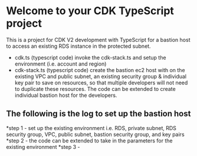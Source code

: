 # Welcome to your CDK TypeScript project
This is a project for CDK V2 development with TypeScript for a bastion host to access an existing RDS instance in the protected subnet.
* cdk.ts (typescript code) invoke the cdk-stack.ts and setup the environment (i.e. account and region)
* cdk-stack.ts (typescript code) create the bastion ec2 host with on the existing VPC and public subnet, an existing security group & individual key pair to save on resources, so that multiple developers will not need to duplicate these resources. The code can be extended to create individual bastion host for the developers.

## The following is the log to set up the bastion host
*step 1 - set up the existing environment i.e. RDS, private subnet, RDS security group, VPC, public subnet, bastion security group, and key pairs
*step 2 - the code can be extended to take in the parameters for the existing environment
*step 3 - 

